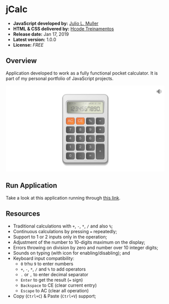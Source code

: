 # jCalc

- **JavaScript developed by:** [Julio L. Muller](https://www.linkedin.com/in/juliolmuller/)
- **HTML & CSS delivered by:** [Hcode Treinamentos](https://www.hcode.com.br)
- **Release date:** Jan 17, 2019
- **Latest version:** 1.0.0
- **License:** *FREE*

## Overview

Application developed to work as a fully functional pocket calculator. It is part of my personal portfolio of JavaScript projects.

![Diagrama Relacional de 'PHMoney_CoreAdmin'](./assets/images/app-overview.jpg)

## Run Application

Take a look at this application running through [this link](http://htmlpreview.github.io/?https://github.com/juliolmuller/jCalc/blob/master/index.html).

## Resources

- Traditional calculations with `+`, `-`, `*`, `/` and also `%`;
- Continuous calculations by pressing `=` repeatedly;
- Support to 1 or 2 inputs only in the operation;
- Adjustment of the number to 10-digits maximum on the display;
- Errors throwing on division by zero and number over 10 integer digits;
- Sounds on typing (with icon for enabling/disabling); and
- Keyboard input compatibility:
  - `0` trhu `9` to enter numbers
  - `+`, `-`, `*`, `/` and `%` to add operators
  - `.` or `,` to enter decimal separator
  - `Enter` to get the result (`=` sign)
  - `Backspace` to CE (clear current entry)
  - `Escape` to AC (clear all operation)
- Copy (`Ctrl+C`) & Paste (`Ctrl+V`) support;
